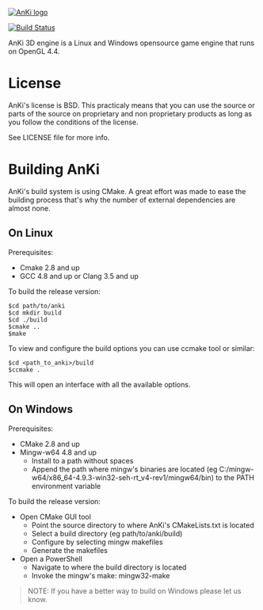 [![AnKi logo](http://anki3d.org/wp-content/uploads/2015/11/logo_248.png)](http://anki3d.org)

[![Build Status](https://travis-ci.org/godlikepanos/anki-3d-engine.svg?branch=master)](https://travis-ci.org/godlikepanos/anki-3d-engine)

AnKi 3D engine is a Linux and Windows opensource game engine that runs on
OpenGL 4.4.

License
=======

AnKi's license is BSD. This practicaly means that you can use the source or
parts of the source on proprietary and non proprietary products as long as you
follow the conditions of the license.

See LICENSE file for more info.

Building AnKi
=============

AnKi's build system is using CMake. A great effort was made to ease the building
process that's why the number of external dependencies are almost none.

On Linux
--------

Prerequisites:

- Cmake 2.8 and up
- GCC 4.8 and up or Clang 3.5 and up

To build the release version:

	$cd path/to/anki
	$cd mkdir build
	$cd ./build
	$cmake ..
	$make

To view and configure the build options you can use ccmake tool or similar:

	$cd <path_to_anki>/build
	$ccmake .

This will open an interface with all the available options.

On Windows
----------

Prerequisites:

- CMake 2.8 and up
- Mingw-w64 4.8 and up
	- Install to a path without spaces
	- Append the path where mingw's binaries are located (eg
	  C:/mingw-w64/x86_64-4.9.3-win32-seh-rt_v4-rev1/mingw64/bin) to the PATH
	  environment variable

To build the release version:

- Open CMake GUI tool
	- Point the source directory to where AnKi's CMakeLists.txt is located
	- Select a build directory (eg path/to/anki/build)
	- Configure by selecting mingw makefiles
	- Generate the makefiles
- Open a PowerShell
	- Navigate to where the build directory is located
	- Invoke the mingw's make: mingw32-make

> NOTE: If you have a better way to build on Windows please let us know.
